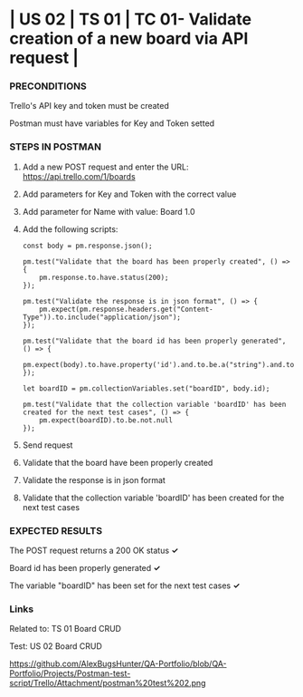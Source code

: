 # | US 02 | TS 01 | TC 01- Validate creation of a new board via API request | #

### PRECONDITIONS ###

Trello's API key and token must be created

Postman must have variables for Key and Token setted

### STEPS IN POSTMAN ###

1. Add a new POST request and enter the URL: https://api.trello.com/1/boards
2. Add parameters for Key and Token with the correct value
3. Add parameter for Name with value: Board 1.0
4. Add the following scripts:
   
       const body = pm.response.json();

       pm.test("Validate that the board has been properly created", () => {
           pm.response.to.have.status(200);
       });

       pm.test("Validate the response is in json format", () => {
           pm.expect(pm.response.headers.get("Content-Type")).to.include("application/json");
       });

       pm.test("Validate that the board id has been properly generated", () => {
           pm.expect(body).to.have.property('id').and.to.be.a("string").and.to.not.null;
       });

       let boardID = pm.collectionVariables.set("boardID", body.id);

       pm.test("Validate that the collection variable 'boardID' has been created for the next test cases", () => {
           pm.expect(boardID).to.be.not.null
       });

5. Send request
6. Validate that the board have been properly created
7. Validate the response is in json format
8. Validate that the collection variable 'boardID' has been created for the next test cases
   
  ### EXPECTED RESULTS ###

The POST request returns a 200 OK status      **✓**

Board id has been properly generated      **✓**

The variable "boardID" has been set for the next test cases      **✓**

### Links ###

Related to: TS 01 Board CRUD 

Test: US 02 Board CRUD 

https://github.com/AlexBugsHunter/QA-Portfolio/blob/QA-Portfolio/Projects/Postman-test-script/Trello/Attachment/postman%20test%202.png
